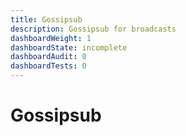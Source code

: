 ```yaml
---
title: Gossipsub
description: Gossipsub for broadcasts
dashboardWeight: 1
dashboardState: incomplete
dashboardAudit: 0
dashboardTests: 0
---
```


# Gossipsub
